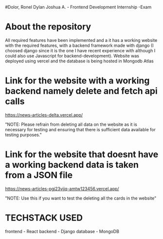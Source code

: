 #Dolor, Ronel Dylan Joshua A. - Frontend Development Internship -Exam

# About the repository
All required features have been implemented and a it has a working website with 
the required features, with a backend framework made with django (I choosed django 
since it is the one I have recent experience with although I could also use 
Javascript for backend-development). Website was deployed using vercel and the database
is being hosted in Mongodb Atlas

# Link for the website with a working backend namely delete and fetch api calls
https://news-articles-delta.vercel.app/

"NOTE: Please refrain from deleting all data on the website as it is necessary for testing
 and ensuring that there is sufficient data available for testing purposes."

# Link for the website that doesnt have a working backend data is taken from a JSON file
https://news-articles-pgj23vjjq-amtw123456.vercel.app/

"NOTE: Use this if you want to test the deleting all the cards in the website"

# TECHSTACK USED
frontend - React
backend - Django
database - MongoDB